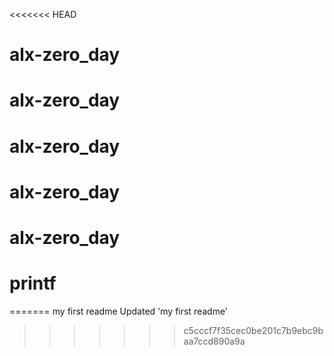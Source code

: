 <<<<<<< HEAD
# alx-zero_day
# alx-zero_day
# alx-zero_day
# alx-zero_day
# alx-zero_day
# printf
=======
my first readme
Updated 'my first readme'
>>>>>>> c5cccf7f35cec0be201c7b9ebc9baa7ccd890a9a
